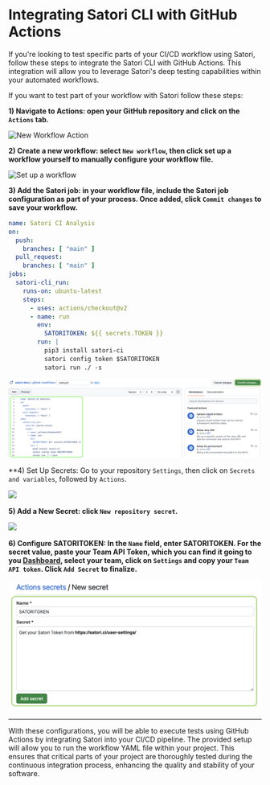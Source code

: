 # Integrating Satori CLI with GitHub Actions

If you're looking to test specific parts of your CI/CD workflow using Satori, follow these steps to integrate the Satori CLI with GitHub Actions. This integration will allow you to leverage Satori's deep testing capabilities within your automated workflows.

If you want to test part of your workflow with Satori follow these steps:

**1) Navigate to Actions: open your GitHub repository and click on the `Actions` tab.**

![New Workflow Action](img/github_action_1.png)

**2) Create a new workflow: select `New workflow`, then click set up a workflow yourself to manually configure your workflow file.**

![Set up a workflow](img/github_action_2.png)

**3) Add the Satori job: in your workflow file, include the Satori job configuration as part of your process. Once added, click `Commit changes` to save your workflow.**

```yml
name: Satori CI Analysis
on:
  push:
    branches: [ "main" ]
  pull_request:
    branches: [ "main" ]
jobs:
  satori-cli_run:
    runs-on: ubuntu-latest
    steps:
      - uses: actions/checkout@v2
      - name: run
        env:
          SATORITOKEN: ${{ secrets.TOKEN }}
        run: |
          pip3 install satori-ci
          satori config token $SATORITOKEN
          satori run ./ -s
```

![Satori CI workflow](img/github_action_3.png)

**4) Set Up Secrets: Go to your repository `Settings`, then click on `Secrets and variables`, followed by `Actions`.

![](img/github_action_4.png)

**5) Add a New Secret: click `New repository secret`.**

![](img/github_action_5.png)

**6) Configure SATORITOKEN: In the `Name` field, enter SATORITOKEN. For the secret value, paste your Team API Token, which you can find it going to you [Dashboard](https://satori.ci/dashboard), select your team, click on `Settings` and copy your `Team API token`.
Click `Add Secret` to finalize.**

![](img/github_action_6.png)

---

With these configurations, you will be able to execute tests using GitHub Actions by integrating Satori into your CI/CD pipeline. The provided setup will allow you to run the workflow YAML file within your project. This ensures that critical parts of your project are thoroughly tested during the continuous integration process, enhancing the quality and stability of your software.
